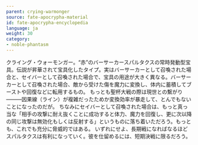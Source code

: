 ```yaml
---
parent: crying-warmonger
source: fate-apocrypha-material
id: fate-apocrypha-encyclopedia
language: ja
weight: 30
category:
- noble-phantasm
---
```


クライング・ウォーモンガー。“赤”のバーサーカースパルタクスの常時発動型宝具。伝説が昇華されて宝具化したタイプ。実はバーサーカーとして召喚された場合と、セイバーとして召喚された場合で、宝具の用途が大きく異なる。バーサーカーとして召喚された場合、敵から受けた傷を魔力に変換し、体内に蓄積してブーストや回復などに転用するもの。
もっとも聖杯大戦の際は現世との繫がり―――因果線（ライン）が複雑だったためか変換効率が暴走して、とんでもないことになったのだが。
ちなみにセイバーとして召喚された場合は、もっと真っ当な「相手の攻撃に耐え抜くことに成功すると体力、魔力を回復し、更に次以降の同じ攻撃は無効化もしくは反射する」というものに落ち着いただろう。もっとも、これでも充分に脅威的ではある。
いずれにせよ、長期戦になればなるほどスパルタクスは有利になっていく。彼を仕留めるには、短期決戦に限るだろう。
